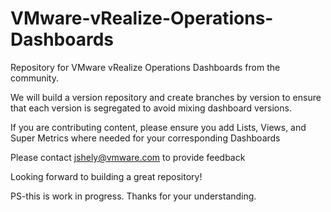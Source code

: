 # VMware-vRealize-Operations-Dashboards
Repository for VMware vRealize Operations Dashboards from the community.  

We will build a version repository and create branches by version to ensure that each version is segregated to avoid mixing dashboard versions.  

If you are contributing content, please ensure you add Lists, Views, and Super Metrics where needed for your corresponding Dashboards

Please contact jshely@vmware.com to provide feedback

Looking forward to building a great repository!

PS-this is work in progress.  Thanks for your understanding.
